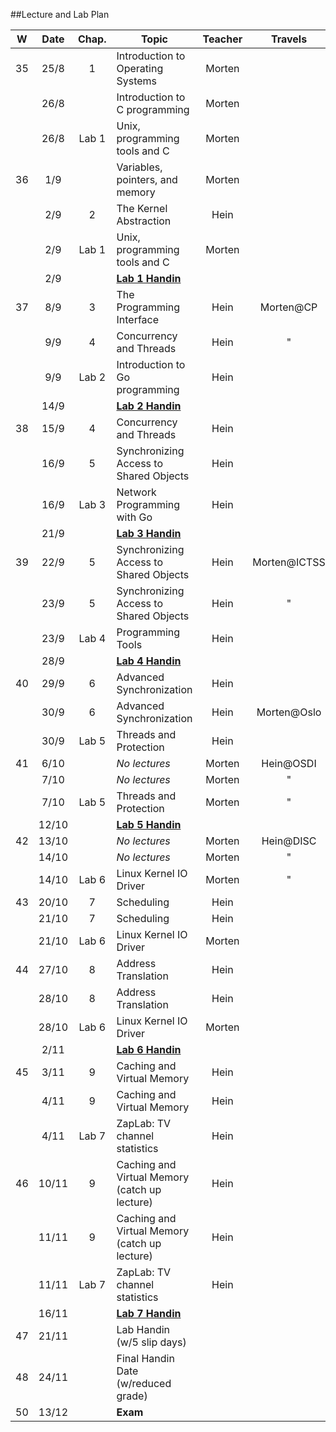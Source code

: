 ##Lecture and Lab Plan

| W    |  Date | Chap. | Topic                                                           | Teacher | Travels      |
|:----:|:-----:|:-----:|-----------------------------------------------------------------|:-------:|:------------:|
|  35  |  25/8 |   1   | Introduction to Operating Systems                               |  Morten |              |
|      |  26/8 |       | Introduction to C programming                                   |  Morten |              |
|      |  26/8 | Lab 1 | Unix, programming tools and C                                   |  Morten |              |
|  36  |  1/9  |       | Variables, pointers, and memory                                 |  Morten |              |
|      |  2/9  |   2   | The Kernel Abstraction                                          |   Hein  |              |
|      |  2/9  | Lab 1 | Unix, programming tools and C                                   |  Morten |              |
|      |  2/9  |       | **[Lab 1 Handin](https://github.com/uis-dat320-fall2014/lab1)** |         |              |
|  37  |  8/9  |   3   | The Programming Interface                                       |   Hein  | Morten@CP    |
|      |  9/9  |   4   | Concurrency and Threads                                         |   Hein  |     "        |
|      |  9/9  | Lab 2 | Introduction to Go programming                                  |   Hein  |              |
|      |  14/9 |       | **[Lab 2 Handin](https://github.com/uis-dat320-fall2014/labs/tree/master/lab2)** |         |              |
|  38  |  15/9 |   4   | Concurrency and Threads                                         |   Hein  |              |
|      |  16/9 |   5   | Synchronizing Access to Shared Objects                          |   Hein  |              |
|      |  16/9 | Lab 3 | Network Programming with Go                                     |   Hein  |              |
|      |  21/9 |       | **[Lab 3 Handin](https://github.com/uis-dat320-fall2014/labs/tree/master/lab3)** |         |           |
|  39  |  22/9 |   5   | Synchronizing Access to Shared Objects                          |   Hein  | Morten@ICTSS |
|      |  23/9 |   5   | Synchronizing Access to Shared Objects                          |   Hein  |     "        |
|      |  23/9 | Lab 4 | Programming Tools                                               |  Hein   |              |
|      |  28/9 |       | **[Lab 4 Handin](https://github.com/uis-dat320-fall2014/labs/tree/master/lab4)** |         |           |
|  40  |  29/9 |   6   | Advanced Synchronization                                        |   Hein  |              |
|      |  30/9 |   6   | Advanced Synchronization                                        |   Hein  | Morten@Oslo  |
|      |  30/9 | Lab 5 | Threads and Protection                                          |   Hein  |              |
|  41  |  6/10 |       | *No lectures*                                                   |  Morten | Hein@OSDI    |
|      |  7/10 |       | *No lectures*                                                   |  Morten |     "        |
|      |  7/10 | Lab 5 | Threads and Protection                                          |  Morten |     "        |
|      | 12/10 |       | **[Lab 5 Handin](https://github.com/uis-dat320-fall2014/labs/tree/master/lab5)** |         |           |
|  42  | 13/10 |       | *No lectures*                                                   |  Morten | Hein@DISC    |
|      | 14/10 |       | *No lectures*                                                   |  Morten |     "        |
|      | 14/10 | Lab 6 | Linux Kernel IO Driver                                          |  Morten |     "        |
|  43  | 20/10 |   7   | Scheduling                                                      |   Hein  |              |
|      | 21/10 |   7   | Scheduling                                                      |   Hein  |              |
|      | 21/10 | Lab 6 | Linux Kernel IO Driver                                          |  Morten |              |
|  44  | 27/10 |   8   | Address Translation                                             |   Hein  |              |
|      | 28/10 |   8   | Address Translation                                             |   Hein  |              |
|      | 28/10 | Lab 6 | Linux Kernel IO Driver                                          |  Morten |              |
|      |  2/11 |       | **[Lab 6 Handin](https://github.com/uis-dat320-fall2014/labs/tree/master/lab6)** |       |       |
|  45  |  3/11 |   9   | Caching and Virtual Memory                                      |   Hein  |              |
|      |  4/11 |   9   | Caching and Virtual Memory                                      |   Hein  |              |
|      |  4/11 | Lab 7 | ZapLab: TV channel statistics                                 |   Hein  |              |
|  46  | 10/11 |   9   | Caching and Virtual Memory (catch up lecture)                   |   Hein  |              |
|      | 11/11 |   9   | Caching and Virtual Memory (catch up lecture)                   |   Hein  |              |
|      | 11/11 | Lab 7 | ZapLab: TV channel statistics                                 |   Hein  |              |
|      | 16/11 |       | **[Lab 7 Handin](https://github.com/uis-dat320-fall2014/labs/tree/master/lab7)** |         |              |
|  47  | 21/11 |       | Lab Handin (w/5 slip days)                                      |         |              |
|  48  | 24/11 |       | Final Handin Date (w/reduced grade)                             |         |              |
|  50  | 13/12 |       | **Exam**                                                        |         |              |
